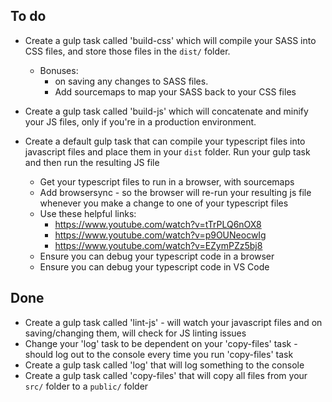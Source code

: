 ## To do

* Create a gulp task called 'build-css' which will compile your SASS into CSS files, and store those files in the `dist/` folder.
    * Bonuses:
        * on saving any changes to SASS files.
        * Add sourcemaps to map your SASS back to your CSS files
* Create a gulp task called 'build-js' which will concatenate and minify your JS files, only if you're in a production environment.


* Create a default gulp task that can compile your typescript files into javascript files and place them in your `dist` folder. Run your gulp task and then run the resulting JS file
  * Get your typescript files to run in a browser, with sourcemaps
  * Add browsersync - so the browser will re-run your resulting js file whenever you make a change to one of your typescript files
  * Use these helpful links:
    * https://www.youtube.com/watch?v=tTrPLQ6nOX8
    * https://www.youtube.com/watch?v=p9OUNeocwIg
    * https://www.youtube.com/watch?v=EZymPZz5bj8
  * Ensure you can debug your typescript code in a browser
  * Ensure you can debug your typescript code in VS Code

## Done

* Create a gulp task called 'lint-js' - will watch your javascript files and on saving/changing them, will check for JS linting issues
* Change your 'log' task to be dependent on your 'copy-files' task - should log out to the console every time you run 'copy-files' task
* Create a gulp task called 'log' that will log something to the console
* Create a gulp task called 'copy-files' that will copy all files from your `src/` folder to a `public/` folder
